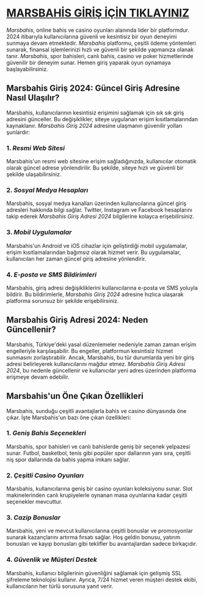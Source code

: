 # [MARSBAHİS GİRİŞ İÇİN TIKLAYINIZ](https://www.kisa.link/eucGi)

<p><i>Marsbahis</i>, online bahis ve casino oyunları alanında lider bir platformdur. 2024 itibarıyla kullanıcılarına güvenli ve kesintisiz bir oyun deneyimi sunmaya devam etmektedir. <i>Marsbahis</i> platformu, çeşitli ödeme yöntemleri sunarak, finansal işlemlerinizi hızlı ve güvenli bir şekilde yapmanıza olanak tanır. <i>Marsbahis</i>, spor bahisleri, canlı bahis, casino ve poker hizmetlerinde güvenilir bir deneyim sunar. Hemen giriş yaparak oyun oynamaya başlayabilirsiniz.</p>

<h2>Marsbahis Giriş 2024: Güncel Giriş Adresine Nasıl Ulaşılır?</h2>

 <p>Marsbahis, kullanıcılarının kesintisiz erişimini sağlamak için sık sık giriş adresini günceller. Bu değişiklikler, siteye uygulanan erişim kısıtlamalarından kaynaklanır. <i>Marsbahis Giriş 2024</i> adresine ulaşmanın güvenilir yolları şunlardır:</p>

<h3>1. <i>Resmi Web Sitesi</i></h3>

<p>Marsbahis'un resmi web sitesine erişim sağladığınızda, kullanıcılar otomatik olarak güncel adrese yönlendirilir. Bu şekilde, siteye hızlı ve güvenli bir şekilde ulaşabilirsiniz.</p>

<h3>2. <i>Sosyal Medya Hesapları</i></h3>

<p>Marsbahis, sosyal medya kanalları üzerinden kullanıcılarına güncel giriş adresleri hakkında bilgi sağlar. Twitter, Instagram ve Facebook hesaplarını takip ederek <i>Marsbahis Giriş Adresi 2024</i> bilgilerine kolayca erişebilirsiniz.</p>

 <h3>3. <i>Mobil Uygulamalar</i></h3>

 <p>Marsbahis'un Android ve iOS cihazlar için geliştirdiği mobil uygulamalar, erişim kısıtlamalarından bağımsız olarak hizmet verir. Bu uygulamalar, kullanıcıları her zaman güncel giriş adresine yönlendirir.</p>

<h3>4. <i>E-posta ve SMS Bildirimleri</i></h3>

<p>Marsbahis, giriş adresi değişikliklerini kullanıcılarına e-posta ve SMS yoluyla bildirir. Bu bildirimlerle, <i>Marsbahis Giriş 2024</i> adresine hızlıca ulaşarak platforma sorunsuz bir şekilde erişebilirsiniz.</p>

<h2>Marsbahis Giriş Adresi 2024: Neden Güncellenir?</h2>

<p>Marsbahis, Türkiye'deki yasal düzenlemeler nedeniyle zaman zaman erişim engelleriyle karşılaşabilir. Bu engeller, platformun kesintisiz hizmet sunmasını zorlaştırabilir. Ancak, Marsbahis, bu tür durumlarda yeni bir giriş adresi belirleyerek kullanıcılarını mağdur etmez. <i>Marsbahis Giriş Adresi 2024</i>, bu nedenle güncellenir ve kullanıcılar yeni adres üzerinden platforma erişmeye devam edebilir.</p>

<h2>Marsbahis'un Öne Çıkan Özellikleri</h2>

<p>Marsbahis, sunduğu çeşitli avantajlarla bahis ve casino dünyasında öne çıkar. İşte Marsbahis'un bazı öne çıkan özellikleri:</p>

 <h3>1. <i>Geniş Bahis Seçenekleri</i></h3>

 <p>Marsbahis, spor bahisleri ve canlı bahislerde geniş bir seçenek yelpazesi sunar. Futbol, basketbol, tenis gibi popüler spor dallarının yanı sıra, çeşitli niş spor dallarında da bahis yapma imkanı sağlar.</p>

<h3>2. <i>Çeşitli Casino Oyunları</i></h3>

<p>Marsbahis, kullanıcılarına geniş bir casino oyunları koleksiyonu sunar. Slot makinelerinden canlı krupiyelerle oynanan masa oyunlarına kadar çeşitli seçenekler mevcuttur.</p>

<h3>3. <i>Cazip Bonuslar</i></h3>

<p>Marsbahis, yeni ve mevcut kullanıcılarına çeşitli bonuslar ve promosyonlar sunarak kazançlarını artırma fırsatı sağlar. Hoş geldin bonusu, yatırım bonusları ve kayıp bonusları gibi teklifler bu avantajlardan sadece birkaçıdır.</p>

<h3>4. <i>Güvenlik ve Müşteri Destek</i></h3>

<p>Marsbahis, kullanıcı bilgilerinin güvenliğini sağlamak için gelişmiş SSL şifreleme teknolojisi kullanır. Ayrıca, 7/24 hizmet veren müşteri destek ekibi, kullanıcıların her türlü sorusuna yanıt verir.</p>
